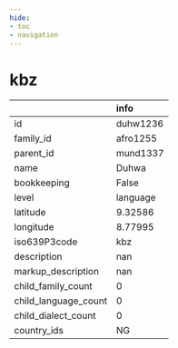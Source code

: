 ```yaml
---
hide:
- toc
- navigation
---
```

# kbz
|                      | info     |
|:---------------------|:---------|
| id                   | duhw1236 |
| family_id            | afro1255 |
| parent_id            | mund1337 |
| name                 | Duhwa    |
| bookkeeping          | False    |
| level                | language |
| latitude             | 9.32586  |
| longitude            | 8.77995  |
| iso639P3code         | kbz      |
| description          | nan      |
| markup_description   | nan      |
| child_family_count   | 0        |
| child_language_count | 0        |
| child_dialect_count  | 0        |
| country_ids          | NG       |